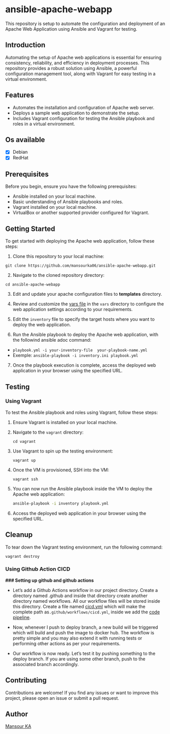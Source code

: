 # ansible-apache-webapp

This repository is setup to automate the configuration and deployment of an Apache Web Application using Ansible and Vagrant for testing.

## Introduction

Automating the setup of Apache web applications is essential for ensuring consistency, reliability, and efficiency in deployment processes. This repository provides a robust solution using Ansible, a powerful configuration management tool, along with Vagrant for easy testing in a virtual environment.

## Features

- Automates the installation and configuration of Apache web server.
- Deploys a sample web application to demonstrate the setup.
- Includes Vagrant configuration for testing the Ansible playbook and roles in a virtual environment.
  
## Os available

- [x] Debian
- [x] RedHat

## Prerequisites

Before you begin, ensure you have the following prerequisites:

- Ansible installed on your local machine.
- Basic understanding of Ansible playbooks and roles.
- Vagrant installed on your local machine.
- VirtualBox or another supported provider configured for Vagrant.

## Getting Started

To get started with deploying the Apache web application, follow these steps:

1. Clone this repository to your local machine:
```
git clone https://github.com/mansourka06/ansible-apache-webapp.git
```
2. Navigate to the cloned repository directory:

```
cd ansible-apache-webapp
``` 
   
3. Edit and update your apache configuration files to **templates** directory.

4. Review and customize the [vars file](../roles/apache-webapp/vars/main.yml) in the `vars` directory to configure the web application settings according to your requirements.

5. Edit the `inventory` file to specify the target hosts where you want to deploy the web application.

6. Run the Ansible playbook to deploy the Apache web application, with the followind ansible adoc command:
   
- `playbook.yml -i your-inventory-file  your-playbook-name.yml`
- Exemple:  `ansible-playbook -i inventory.ini playbook.yml`

7. Once the playbook execution is complete, access the deployed web application in your browser using the specified URL.

## Testing

### Using Vagrant

To test the Ansible playbook and roles using Vagrant, follow these steps:

1. Ensure Vagrant is installed on your local machine.

2. Navigate to the `vagrant` directory:

    ```
    cd vagrant
    ```

3. Use Vagrant to spin up the testing environment:

    ```
    vagrant up
    ```

4. Once the VM is provisioned, SSH into the VM:

    ```
    vagrant ssh
    ```

5. You can now run the Ansible playbook inside the VM to deploy the Apache web application:

    ```bash
    ansible-playbook -i inventory playbook.yml
    ```

6. Access the deployed web application in your browser using the specified URL.

## Cleanup

To tear down the Vagrant testing environment, run the following command:

```
vagrant destroy
```
### Using Github Action CICD

**### Setting up github and github actions**
- Let’s add a Github Actions workflow in our project directory. Create a directory named .github and inside that directory create another directory named workflows. All our workflow files will be stored inside this directory. Create a file named [cicd.yml](.github/workflows/cicd.yml) which will make the complete path as`.github/workflows/cicd.yml`, inside we add the [code pipeline](.github/workflows/cicd.yml).

- Now, whenever I push to deploy branch, a new build will be triggered which will build and push the image to docker hub. The workflow is pretty simple and you may also extend it with running tests or performing other actions as per your requirements.

- Our workflow is now ready. Let’s test it by pushing something to the deploy branch. If you are using some other branch, push to the associated branch accordingly.

## Contributing
Contributions are welcome! If you find any issues or want to improve this project, please open an issue or submit a pull request.

## Author
[Mansour KA](https://github.com/mansourka06)
